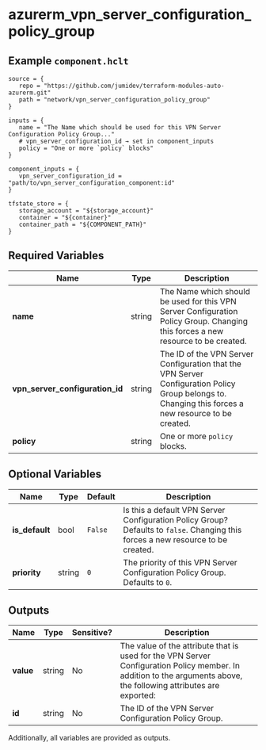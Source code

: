 # azurerm_vpn_server_configuration_policy_group



## Example `component.hclt`

```hcl
source = {
   repo = "https://github.com/jumidev/terraform-modules-auto-azurerm.git"   
   path = "network/vpn_server_configuration_policy_group"   
}

inputs = {
   name = "The Name which should be used for this VPN Server Configuration Policy Group..."   
   # vpn_server_configuration_id → set in component_inputs
   policy = "One or more `policy` blocks"   
}

component_inputs = {
   vpn_server_configuration_id = "path/to/vpn_server_configuration_component:id"   
}

tfstate_store = {
   storage_account = "${storage_account}"   
   container = "${container}"   
   container_path = "${COMPONENT_PATH}"   
}

```

## Required Variables

| Name | Type |  Description |
| ---- | --------- |  ----------- |
| **name** | string |  The Name which should be used for this VPN Server Configuration Policy Group. Changing this forces a new resource to be created. | 
| **vpn_server_configuration_id** | string |  The ID of the VPN Server Configuration that the VPN Server Configuration Policy Group belongs to. Changing this forces a new resource to be created. | 
| **policy** | string |  One or more `policy` blocks. | 

## Optional Variables

| Name | Type |  Default  |  Description |
| ---- | --------- |  ----------- | ----------- |
| **is_default** | bool |  `False`  |  Is this a default VPN Server Configuration Policy Group? Defaults to `false`. Changing this forces a new resource to be created. | 
| **priority** | string |  `0`  |  The priority of this VPN Server Configuration Policy Group. Defaults to `0`. | 



## Outputs

| Name | Type | Sensitive? | Description |
| ---- | ---- | --------- | --------- |
| **value** | string | No  | The value of the attribute that is used for the VPN Server Configuration Policy member. In addition to the arguments above, the following attributes are exported: | 
| **id** | string | No  | The ID of the VPN Server Configuration Policy Group. | 

Additionally, all variables are provided as outputs.
